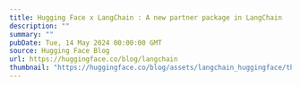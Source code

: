 ```yaml
---
title: Hugging Face x LangChain : A new partner package in LangChain
description: ""
summary: ""
pubDate: Tue, 14 May 2024 00:00:00 GMT
source: Hugging Face Blog
url: https://huggingface.co/blog/langchain
thumbnail: "https://huggingface.co/blog/assets/langchain_huggingface/thumbnail.png"
---
```


